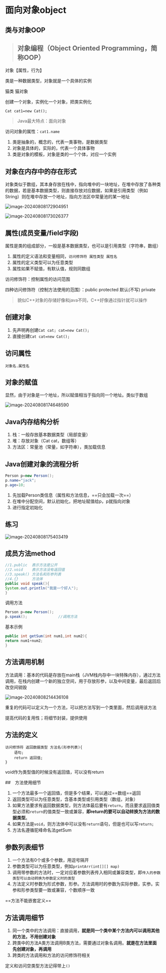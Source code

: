 # 面向对象object

## 类与对象OOP

> ## 对象编程（Object Oriented Programming，简称OOP）

对象【属性，行为】

类是一种数据类型，对象就是一个具体的实例

猫类	猫对象

创建一个对象，实例化一个对象，把类实例化

`Cat cat1=new Cat();`

> Java最大特点：面向对象

访问对象的属性：`cat1.name`

1. 类是抽象的，概念的，代表一类事物，是数据类型
2. 对象是具体的，实际的，代表一个具体事物
3. 类是对象的模板，对象是类的一个个体，对应一个实例

## 对象在内存中的存在形式

对象类似于数组，其本身存放在栈中，指向堆中的一块地址，在堆中存放了各种类的数据，若是基本数据类型，则直接存放对应数据，如果是引用类型（例如String）则在堆中存放一个地址，指向方法区中常量池的某一地址

![image-20240808172904951](C:\Users\F\AppData\Roaming\Typora\typora-user-images\image-20240808172904951.png)

![image-20240808173026377](C:\Users\F\AppData\Roaming\Typora\typora-user-images\image-20240808173026377.png)

## 属性(成员变量/field字段)

属性是类的组成部分，一般是基本数据类型，也可以是引用类型（字符串，数组）

1. 属性的定义语法和变量相同，`访问修饰符 属性类型 属性名`	
2. 属性的定义类型可以为任意类型
3. 属性如果不赋值，有默认值，规则同数组

访问修饰符：控制属性的访问范围

四种访问修饰符（控制方法使用的范围）：public	protected 默认(不写) private

> 貌似C++对象的存储好像和java不同，C++好像通过指针就可以操作

## 创建对象

1. 先声明再创建`Cat cat; cat=new Cat();`
2. 直接创建`Cat cat=new Cat();`

## 访问属性

`对象名.属性名`

## 对象的赋值

显然，由于对象是一个地址，所以赋值相当于指向同一个地址。类似于数组

![image-20240808174648590](C:\Users\F\AppData\Roaming\Typora\typora-user-images\image-20240808174648590.png)

## Java内存结构分析

1. 栈：一般存放基本数据类型（局部变量）
2. 堆：存放对象（Cat cat，数组等）
3. 方法区：常量池（常量，如字符串），类加载信息

## Java创建对象的流程分析

```java
Person p=new Person();
p.name="jack";
p.age=10;
```

1. 先加载Person类信息（属性和方法信息，==只会加载一次==）
2. 在堆中分配空间，默认初始化，把地址赋值给p，p就指向对象
3. 进行指定初始化

## 练习

![image-20240808175403419](C:\Users\F\AppData\Roaming\Typora\typora-user-images\image-20240808175403419.png)

##  成员方法method

```java
//1.public 	表示方法是公开
//2.void	表示方法没有返回值
//3.speak()	方法名和形参列表
//4.{}		方法体
public void speak(){
System.out.println("我是一个好人");
}
```

调用方法

```java
Person p=new Person();
p.speak();				//调用方法
```

基本示例

```java
public int getSum(int num1,int num2){
return num1+num2;
}
```

## 方法调用机制

方法调用：基本的代码是存放在main栈（JVM栈内存中一块特殊内存），通过方法调用，在栈内创建一个新的独立空间，用于存放形参，以及中间变量，最后返回后改空间销毁

![image-20240808214436108](C:\Users\F\AppData\Roaming\Typora\typora-user-images\image-20240808214436108.png)

重复的代码可以定义为一个方法，可以把方法写到一个类里面，然后调用该方法

提高代码的复用性；将细节封装，提供使用

## 方法的定义

```
访问修饰符 返回数据类型 方法名(形参列表){
	语句;
	return 返回值;
}
```

void作为类型值的时候没有返回值，可以没有return

 ##　方法使用细节

1. 一个方法最多一个返回值，但是多个结果，可以通过==数组==返回
2. 返回类型可以为任意类型，含基本类型或引用类型（数组，对象）
3. 如果方法要求有返回数据类型，则方法体最后要有`return`，而且要求返回值类型必须和`return`的值类型一致或兼容，**即return的要可以自动转换为方法的数据类型**。
4. 如果方法是`void`，则方法体中可以没有`return`语句，但是也可以写`return;`
5. 方法名遵循驼峰命名法getSum

## 参数列表细节

1. 一个方法有0个或多个参数，用逗号隔开
2. 参数类型可以为任意类型，例如`printArr(int[][] map)`
3. 调用带参数的方法时，一定对应着参数列表传入相同或兼容类型，即``传入的参数类型可以自动转换为参数定义时的类型``
4. 方法定义时参数为形式参数，形参。方法调用时的参数为实际参数，实参。实参和形参类型要一致或兼容，个数顺序一致

==方法不能嵌套定义==

## 方法调用细节

1. 同一个类中的方法调用：直接调用，**就是同一个类中某个方法内可以调用其他的方法，不用创建对象**
2. 跨类中的方法A类方法调用B类方法，需要通过对象名调用。**就是在方法里面先创建对象，再调用**
3. 跨类的方法调用和方法的访问修饰符相关

定义和访问空类型方法记得带上`()`